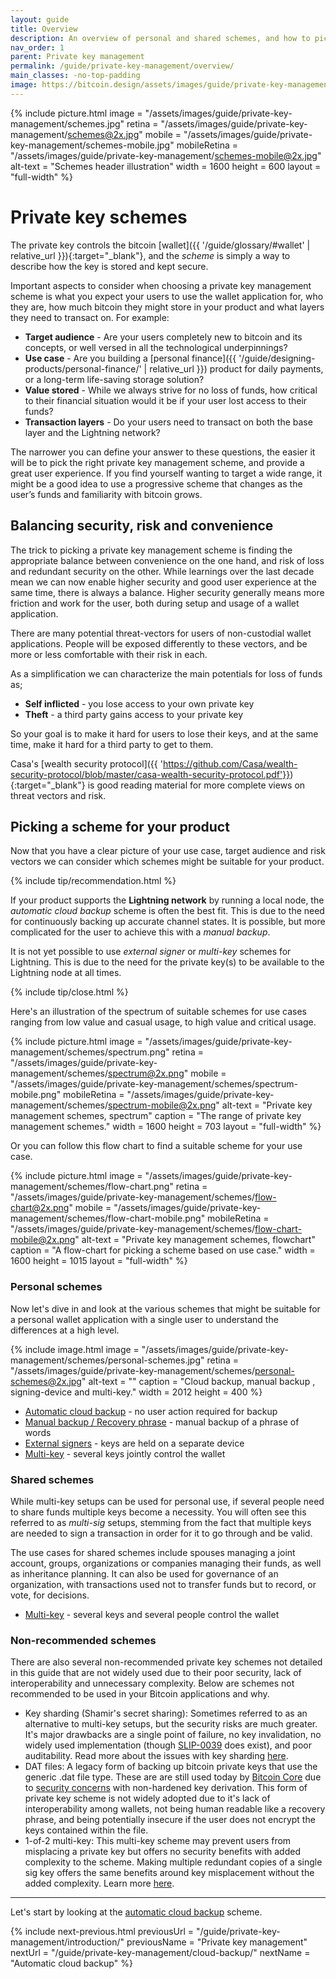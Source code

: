 ```yaml
---
layout: guide
title: Overview
description: An overview of personal and shared schemes, and how to pick one for your product depending on your use case.
nav_order: 1
parent: Private key management
permalink: /guide/private-key-management/overview/
main_classes: -no-top-padding
image: https://bitcoin.design/assets/images/guide/private-key-management/schemes/page-private-key-schemes.jpg
---
```


<!--

Editor's notes

An overview of what different private key management schemes there are, and how to choose one depending on use case.

Illustration sources

https://www.figma.com/community/file/995256542920917246/BDG---Private-key-management-illustrations

-->

{% include picture.html
   image = "/assets/images/guide/private-key-management/schemes.jpg"
   retina = "/assets/images/guide/private-key-management/schemes@2x.jpg"
   mobile = "/assets/images/guide/private-key-management/schemes-mobile.jpg"
   mobileRetina = "/assets/images/guide/private-key-management/schemes-mobile@2x.jpg"
   alt-text = "Schemes header illustration"
   width = 1600
   height = 600
   layout = "full-width"
%}

# Private key schemes
The private key controls the bitcoin [wallet]({{ '/guide/glossary/#wallet' | relative_url }}){:target="_blank"}, and the *scheme* is simply a way to describe how the key is stored and kept secure.

Important aspects to consider when choosing a private key management scheme is what you expect your users to use the wallet application for, who they are, how much bitcoin they might store in your product and what layers they need to transact on. For example:


* **Target audience** - Are your users completely new to bitcoin and its concepts, or well versed in all the technological underpinnings?
* **Use case** - Are you building a [personal finance]({{ '/guide/designing-products/personal-finance/' | relative_url }}) product for daily payments, or a long-term life-saving storage solution?
* **Value stored** - While we always strive for no loss of funds, how critical to their financial situation would it be if your user lost access to their funds?
* **Transaction layers** - Do your users need to transact on both the base layer and the Lightning network?


The narrower you can define your answer to these questions, the easier it will be to pick the right private key management scheme, and provide a great user experience. If you find yourself wanting to target a wide range, it might be a good idea to use a progressive scheme that changes as the user’s funds and familiarity with bitcoin grows.

## Balancing security, risk and convenience

The trick to picking a private key management scheme is finding the appropriate balance between convenience on the one hand, and risk of loss and redundant security on the other. While learnings over the last decade mean we can now enable higher security and good user experience at the same time, there is always a balance. Higher security generally means more friction and work for the user, both during setup and usage of a wallet application.

There are many potential threat-vectors for users of non-custodial wallet applications. People will be exposed differently to these vectors, and be more or less comfortable with their risk in each.

As a simplification we can characterize the main potentials for loss of funds as;

* **Self inflicted** - you lose access to your own private key
* **Theft** - a third party gains access to your private key

So your goal is to make it hard for users to lose their keys, and at the same time, make it hard for a third party to get to them.

Casa's [wealth security protocol]({{ 'https://github.com/Casa/wealth-security-protocol/blob/master/casa-wealth-security-protocol.pdf'}}){:target="_blank"} is good reading material for more complete views on threat vectors and risk.

## Picking a scheme for your product

Now that you have a clear picture of your use case, target audience and risk vectors we can consider which schemes might be suitable for your product.

{% include tip/recommendation.html %}

If your product supports the **Lightning network** by running a local node, the *automatic cloud backup* scheme is often the best fit. This is due to the need for continuously backing up accurate channel states. It is possible, but more complicated for the user to achieve this with a *manual backup*.

It is not yet possible to use *external signer* or *multi-key* schemes for Lightning. This is due to the need for the private key(s) to be available to the Lightning node at all times. 

{% include tip/close.html %}

Here's an illustration of the spectrum of suitable schemes for use cases ranging from low value and casual usage, to high value and critical usage.

{% include picture.html
   image = "/assets/images/guide/private-key-management/schemes/spectrum.png"
   retina = "/assets/images/guide/private-key-management/schemes/spectrum@2x.png"
   mobile = "/assets/images/guide/private-key-management/schemes/spectrum-mobile.png"
   mobileRetina = "/assets/images/guide/private-key-management/schemes/spectrum-mobile@2x.png"
   alt-text = "Private key management schemes, spectrum"
   caption = "The range of private key management schemes."
   width = 1600
   height = 703
   layout = "full-width"
%}

Or you can follow this flow chart to find a suitable scheme for your use case.

{% include picture.html
   image = "/assets/images/guide/private-key-management/schemes/flow-chart.png"
   retina = "/assets/images/guide/private-key-management/schemes/flow-chart@2x.png"
   mobile = "/assets/images/guide/private-key-management/schemes/flow-chart-mobile.png"
   mobileRetina = "/assets/images/guide/private-key-management/schemes/flow-chart-mobile@2x.png"
   alt-text = "Private key management schemes, flowchart"
   caption = "A flow-chart for picking a scheme based on use case."
   width = 1600
   height = 1015
   layout = "full-width"
%}

### Personal schemes

Now let's dive in and look at the various schemes that might be suitable for a personal wallet application with a single user to understand the differences at a high level.

{% include image.html
   image = "/assets/images/guide/private-key-management/schemes/personal-schemes.jpg"
   retina = "/assets/images/guide/private-key-management/schemes/personal-schemes@2x.jpg"
   alt-text = ""
   caption = "Cloud backup, manual backup , signing-device and multi-key."
   width = 2012
   height = 400
%}

- [Automatic cloud backup](/guide/private-key-management/cloud-backup/) - no user action required for backup
- [Manual backup / Recovery phrase](/guide/private-key-management/manual-backup/) - manual backup of a phrase of words
- [External signers](/guide/private-key-management/external-signers/) - keys are held on a separate device
- [Multi-key](/guide/private-key-management/multi-key/) - several keys jointly control the wallet

### Shared schemes

While multi-key setups can be used for personal use, if several people need to share funds multiple keys become a necessity. You will often see this referred to as *multi-sig* setups, stemming from the fact that multiple keys are needed to sign a transaction in order for it to go through and be valid.

The use cases for shared schemes include spouses managing a joint account, groups, organizations or companies managing their funds, as well as inheritance planning. It can also be used for governance of an organization, with transactions used not to transfer funds but to record, or vote, for decisions.

- [Multi-key](/guide/private-key-management/multi-key/) - several keys and several people control the wallet

### Non-recommended schemes

There are also several non-recommended private key schemes not detailed in this guide that are not widely used due to their poor security, lack of interoperability and unnecessary complexity. Below are schemes not recommended to be used in your Bitcoin applications and why.

- Key sharding (Shamir's secret sharing): Sometimes referred to as an alternative to multi-key setups, but the security risks are much greater. It's major drawbacks are a single point of failure, no key invalidation, no widely used implementation (though [SLIP-0039](https://github.com/satoshilabs/slips/blob/master/slip-0039.md) does exist), and poor auditability. Read more about the issues with key sharding [here](https://docs.keys.casa/wealth-security-protocol/rejected-key-schemes/key-sharding-shamirs-secret-sharing).
- DAT files: A legacy form of backing up bitcoin private keys that use the generic .dat file type. These are are still used today by [Bitcoin Core](https://bitcoincore.org/) due to [security concerns](https://bitcoin.stackexchange.com/questions/92716/why-keys-generated-in-bitcoin-core-mismatch-that-from-online-generators-despite) with non-hardened key derivation. This form of private key scheme is not widely adopted due to it's lack of interoperability among wallets, not being human readable like a recovery phrase, and being potentially insecure if the user does not encrypt the keys contained within the file. 
- 1-of-2 multi-key: This multi-key scheme may prevent users from misplacing a private key but offers no security benefits with added complexity to the scheme. Making multiple redundant copies of a single sig key offers the same benefits around key misplacement without the added complexity. Learn more [here](https://docs.keys.casa/wealth-security-protocol/rejected-key-schemes/1-of-2).

---

Let's start by looking at the [automatic cloud backup](/guide/private-key-management/cloud-backup/) scheme.

{% include next-previous.html
   previousUrl = "/guide/private-key-management/introduction/"
   previousName = "Private key management"
   nextUrl = "/guide/private-key-management/cloud-backup/"
   nextName = "Automatic cloud backup"
%}
